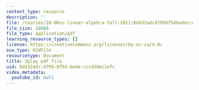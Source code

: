 ```yaml
---
content_type: resource
description: ''
file: /courses/18-06sc-linear-algebra-fall-2011/0d432adcd7958f5dbedecccd20ec1efc_MMWqGD4Urso.pdf
file_size: 18866
file_type: application/pdf
learning_resource_types: []
license: https://creativecommons.org/licenses/by-nc-sa/4.0/
ocw_type: OCWFile
resourcetype: Document
title: 3play pdf file
uid: 0d432adc-d795-8f5d-bede-cccd20ec1efc
video_metadata:
  youtube_id: null
---
```

